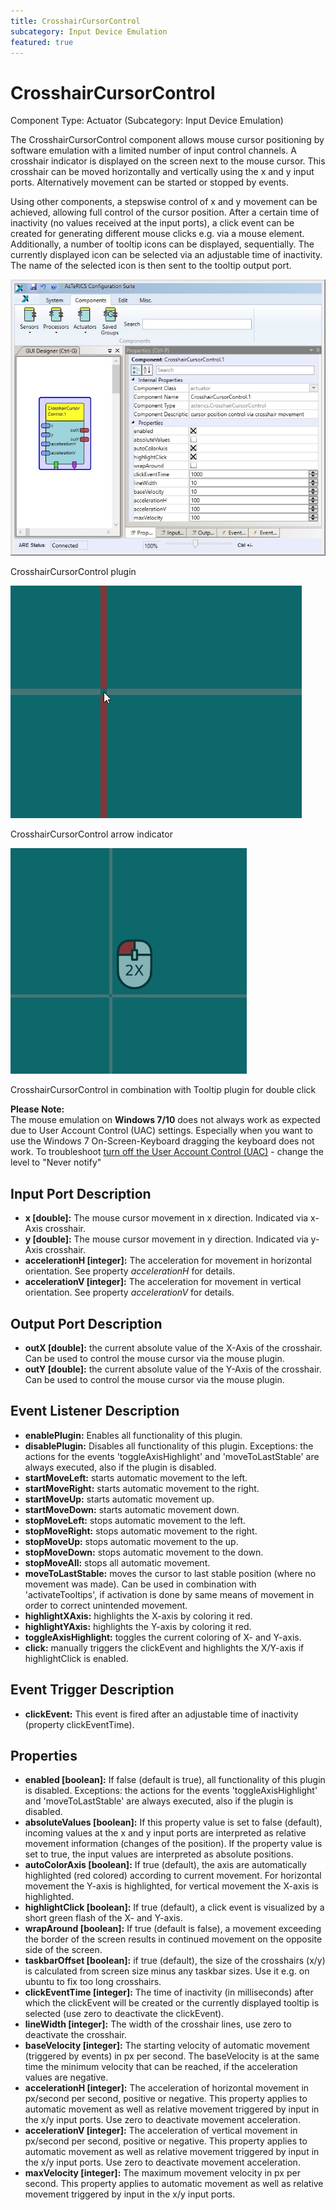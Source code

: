 ```yaml
---
title: CrosshairCursorControl
subcategory: Input Device Emulation
featured: true
---
```


# CrosshairCursorControl

Component Type: Actuator (Subcategory: Input Device Emulation)

The CrosshairCursorControl component allows mouse cursor positioning by software emulation with a limited number of input control channels. A crosshair indicator is displayed on the screen next to the mouse cursor. This crosshair can be moved horizontally and vertically using the x and y input ports. Alternatively movement can be started or stopped by events.

Using other components, a stepswise control of x and y movement can be achieved, allowing full control of the cursor position. After a certain time of inactivity (no values received at the input ports), a click event can be created for generating different mouse clicks e.g. via a mouse element. Additionally, a number of tooltip icons can be displayed, sequentially. The currently displayed icon can be selected via an adjustable time of inactivity. The name of the selected icon is then sent to the tooltip output port.

![Screenshot: CrosshairCursorControl plugin](./img/crosshaircursorcontrol.jpg "Screenshot: CrosshairCursorControl plugin")

CrosshairCursorControl plugin

![Screenshot: CrosshairCursorControl arrow indicator](./img/crosshaircursorcontrol_demo.jpg "Screenshot: CrosshairCursorControl arrow indicator")

CrosshairCursorControl arrow indicator

![Screenshot: CrosshairCursorControl tooltip for doubleclick](./img/crosshaircursorcontrol_tooltip.jpg "Screenshot: CrosshairCursorControl tooltip for doubleclick")

CrosshairCursorControl in combination with Tooltip plugin for double click

**Please Note:**  
The mouse emulation on **Windows 7/10** does not always work as expected due to User Account Control (UAC) settings. Especially when you want to use the Windows 7 On-Screen-Keyboard dragging the keyboard does not work. To troubleshoot [turn off the User Account Control (UAC)][1] - change the level to "Never notify"

## Input Port Description

- **x \[double\]:** The mouse cursor movement in x direction. Indicated via x-Axis crosshair.
- **y \[double\]:** The mouse cursor movement in y direction. Indicated via y-Axis crosshair.
- **accelerationH \[integer\]:** The acceleration for movement in horizontal orientation. See property _accelerationH_ for details.
- **accelerationV \[integer\]:** The acceleration for movement in vertical orientation. See property _accelerationV_ for details.

## Output Port Description

- **outX \[double\]:** the current absolute value of the X-Axis of the crosshair. Can be used to control the mouse cursor via the mouse plugin.
- **outY \[double\]:** the current absolute value of the Y-Axis of the crosshair. Can be used to control the mouse cursor via the mouse plugin.

## Event Listener Description

- **enablePlugin:** Enables all functionality of this plugin.
- **disablePlugin:** Disables all functionality of this plugin. Exceptions: the actions for the events 'toggleAxisHighlight' and 'moveToLastStable' are always executed, also if the plugin is disabled.
- **startMoveLeft:** starts automatic movement to the left.
- **startMoveRight:** starts automatic movement to the right.
- **startMoveUp:** starts automatic movement up.
- **startMoveDown:** starts automatic movement down.
- **stopMoveLeft:** stops automatic movement to the left.
- **stopMoveRight:** stops automatic movement to the right.
- **stopMoveUp:** stops automatic movement to the up.
- **stopMoveDown:** stops automatic movement to the down.
- **stopMoveAll:** stops all automatic movement.
- **moveToLastStable:** moves the cursor to last stable position (where no movement was made). Can be used in combination with 'activateTooltips', if activation is done by same means of movement in order to correct unintended movement.
- **highlightXAxis:** highlights the X-axis by coloring it red.
- **highlightYAxis:** highlights the Y-axis by coloring it red.
- **toggleAxisHighlight:** toggles the current coloring of X- and Y-axis.
- **click:** manually triggers the clickEvent and highlights the X/Y-axis if highlightClick is enabled.

## Event Trigger Description

- **clickEvent:** This event is fired after an adjustable time of inactivity (property clickEventTime).

## Properties

- **enabled \[boolean\]:** If false (default is true), all functionality of this plugin is disabled. Exceptions: the actions for the events 'toggleAxisHighlight' and 'moveToLastStable' are always executed, also if the plugin is disabled.
- **absoluteValues \[boolean\]:** If this property value is set to false (default), incoming values at the x and y input ports are interpreted as relative movement information (changes of the position). If the property value is set to true, the input values are interpreted as absolute positions.
- **autoColorAxis \[boolean\]:** If true (default), the axis are automatically highlighted (red colored) according to current movement. For horizontal movement the Y-axis is highlighted, for vertical movement the X-axis is highlighted.
- **highlightClick \[boolean\]:** If true (default), a click event is visualized by a short green flash of the X- and Y-axis.
- **wrapAround \[boolean\]:** If true (default is false), a movement exceeding the border of the screen results in continued movement on the opposite side of the screen.
- **taskbarOffset \[boolean\]:** if true (default), the size of the crosshairs (x/y) is calculated from screen size minus any taskbar sizes. Use it e.g. on ubuntu to fix too long crosshairs.
- **clickEventTime \[integer\]:** The time of inactivity (in milliseconds) after which the clickEvent will be created or the currently displayed tooltip is selected (use zero to deactivate the clickEvent).
- **lineWidth \[integer\]:** The width of the crosshair lines, use zero to deactivate the crosshair.
- **baseVelocity \[integer\]:** The starting velocity of automatic movement (triggered by events) in px per second. The baseVelocity is at the same time the minimum velocity that can be reached, if the acceleration values are negative.
- **accelerationH \[integer\]:** The acceleration of horizontal movement in px/second per second, positive or negative. This property applies to automatic movement as well as relative movement triggered by input in the x/y input ports. Use zero to deactivate movement acceleration.
- **accelerationV \[integer\]:** The acceleration of vertical movement in px/second per second, positive or negative. This property applies to automatic movement as well as relative movement triggered by input in the x/y input ports. Use zero to deactivate movement acceleration.
- **maxVelocity \[integer\]:** The maximum movement velocity in px per second. This property applies to automatic movement as well as relative movement triggered by input in the x/y input ports.

[1]: http://windows.microsoft.com/en-au/windows/turn-user-account-control-on-off#1TC=windows-7
